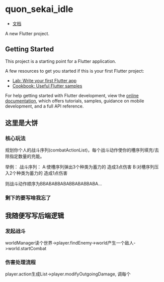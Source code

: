# quon_sekai_idle


- [文档](https://uwwal.github.io/QuonSekaiIdle/)

A new Flutter project.

## Getting Started

This project is a starting point for a Flutter application.

A few resources to get you started if this is your first Flutter project:

- [Lab: Write your first Flutter app](https://docs.flutter.dev/get-started/codelab)
- [Cookbook: Useful Flutter samples](https://docs.flutter.dev/cookbook)

For help getting started with Flutter development, view the
[online documentation](https://docs.flutter.dev/), which offers tutorials,
samples, guidance on mobile development, and a full API reference.

## 这里是大饼

### 核心玩法
规划你个人的战斗序列(combatActionList)，每个战斗动作使你的槽序列填充/去除指定数量的充能。

举例：
战斗序列：
A:使槽序列弹出3个种类为蓄力的 造成3点伤害
B:对槽序列压入2个种类为蓄力的 造成1点伤害

则战斗动作顺序为BBABABBABABBABABBABA...

### 剩下的要写啥我忘了

## 我随便写写后端逻辑

### 发起战斗
worldManager读个世界->player.findEnemy->world产生一个敌人->world.startCombat

### 伤害处理流程
player.action生成List<Damage>->player.modifyOutgoingDamage, 调每个
